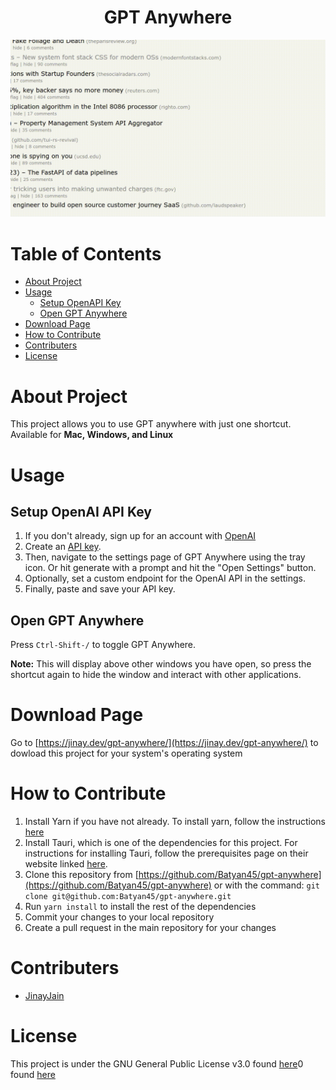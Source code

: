 <div align="center">
  <h1>GPT Anywhere</h1>
</div>

![Demo](assets/readme_example.gif)

# Table of Contents

* [About Project](#about-project)
* [Usage](#usage)
  * [Setup OpenAPI Key](#setup-openai-api-key)
  * [Open GPT Anywhere](#open-gpt-anywhere)
* [Download Page](#download-page)
* [How to Contribute](#how-to-contribute)
* [Contributers](#contributers)
* [License](#license)

# About Project

  This project allows you to use GPT anywhere with just one shortcut. Available for <b>Mac, Windows, and Linux</b>

# Usage

## Setup OpenAI API Key

1. If you don't already, sign up for an account with [OpenAI](https://platform.openai.com/)
2. Create an [API key](https://platform.openai.com/account/api-keys).
3. Then, navigate to the settings page of GPT Anywhere using the tray icon. Or hit generate with a prompt and hit the "Open Settings" button.
4. Optionally, set a custom endpoint for the OpenAI API in the settings.
5. Finally, paste and save your API key.

## Open GPT Anywhere

Press `Ctrl-Shift-/` to toggle GPT Anywhere.

**Note:** This will display above other windows you have open, so press the shortcut again to hide the window and interact with other applications.

# Download Page

Go to [https://jinay.dev/gpt-anywhere/](https://jinay.dev/gpt-anywhere/) to dowload this project for your system's operating system

# How to Contribute

1. Install Yarn if you have not already. To install yarn, follow the instructions [here](https://classic.yarnpkg.com/en/docs/getting-started)
2. Install Tauri, which is one of the dependencies for this project. For instructions for installing Tauri, follow the prerequisites page on their website linked [here](https://tauri.app/v1/guides/getting-started/prerequisites/).
3. Clone this repository from [https://github.com/Batyan45/gpt-anywhere](https://github.com/Batyan45/gpt-anywhere) or with the command: `git clone git@github.com:Batyan45/gpt-anywhere.git`
4. Run `yarn install` to install the rest of the dependencies
5. Commit your changes to your local repository
6. Create a pull request in the main repository for your changes

# Contributers

* [JinayJain](https://github.com/JinayJain)

# License

This project is under the GNU General Public License v3.0 found [here](LICENSE)0 found [here](LICENSE)
